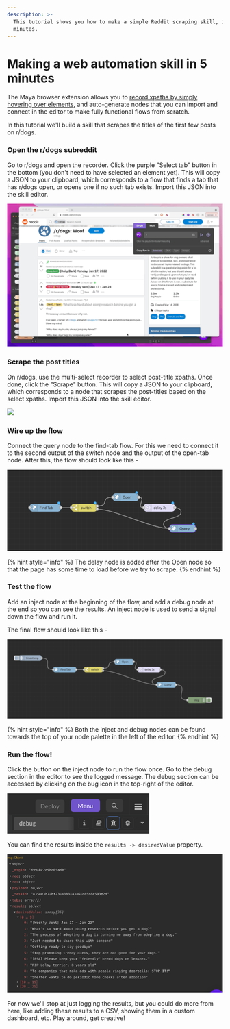 ```yaml
---
description: >-
  This tutorial shows you how to make a simple Reddit scraping skill, in 5
  minutes.
---
```


# Making a web automation skill in 5 minutes

The Maya browser extension allows you to [record xpaths by simply hovering over elements](recording-xpaths.md), and auto-generate nodes that you can import and connect in the editor to make fully functional flows from scratch.

In this tutorial we'll build a skill that scrapes the titles of the first few posts on r/dogs.

### Open the r/dogs subreddit

Go to r/dogs and open the recorder. Click the purple "Select tab" button in the bottom (you don't need to have selected an element yet). This will copy a JSON to your clipboard, which corresponds to a flow that finds a tab that has r/dogs open, or opens one if no such tab exists. Import this JSON into the skill editor.

![](../../.gitbook/assets/findtab.gif)

### Scrape the post titles

On r/dogs, use the multi-select recorder to select post-title xpaths. Once done, click the "Scrape" button. This will copy a JSON to your clipboard, which corresponds to a node that scrapes the post-titles based on the select xpaths. Import this JSON into the skill editor.

![](../../.gitbook/assets/scrapeSelect.gif)

### Wire up the flow

Connect the query node to the find-tab flow. For this we need to connect it to the second output of the switch node and the output of the open-tab node. After this, the flow should look like this -

![](<../../.gitbook/assets/image (44).png>)

{% hint style="info" %}
The delay node is added after the Open node so that the page has some time to load before we try to scrape.
{% endhint %}

### Test the flow

Add an inject node at the beginning of the flow, and add a debug node at the end so you can see the results. An inject node is used to send a signal down the flow and run it.

The final flow should look like this -

![](<../../.gitbook/assets/image (26).png>)

{% hint style="info" %}
Both the inject and debug nodes can be found towards the top of your node palette in the left of the editor.
{% endhint %}

### Run the flow!

Click the button on the inject node to run the flow once. Go to the debug section in the editor to see the logged message. The debug section can be accessed by clicking on the bug icon in the top-right of the editor.

![](<../../.gitbook/assets/image (49).png>)

You can find the results inside the `results -> desiredValue` property.

![](<../../.gitbook/assets/image (50).png>)

For now we'll stop at just logging the results, but you could do more from here, like adding these results to a CSV, showing them in a custom dashboard, etc. Play around, get creative!

